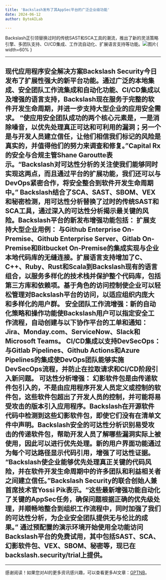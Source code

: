 ```yaml
---
title: 'Backslash发布了其AppSec平台的广泛企业级功能'
date: 2024-06-12
author: ByteAILab

---
```


Backslash正引领替换过时的传统SAST和SCA工具的潮流，推出了新的灵活策略引擎、多团队支持、CI/CD集成、工作流自动化、扩展语言支持等功能。![图片](https://ai-techpark.com/wp-content/uploads/2024/06/Backslash-960x540.jpg){ width=60% }

---

现代应用程序安全解决方案Backslash Security今日发布了扩展性强大的新平台功能。通过广泛的本地集成、安全团队工作流集成和自动化功能、CI/CD集成以及增强的语言支持，Backslash现在服务于完整的软件开发生命周期，并进一步支持大型企业的应用安全需求。
“使应用安全团队成功的两个核心元素是，一是消除噪音，以优先处理真正可达和可利用的漏洞；另一个是与开发人员建立信任，让他们相信我们标记的风险是真实的，并值得他们的努力来调查和修复。”Capital Rx的安全与合规主管Shane Garoutte表示。“Backslash对可达性分析的关注使我们能够同时实现这两点，而且通过平台的扩展功能，我们还可以与DevOps紧密合作，将安全整合到软件开发生命周期中。”
Backslash结合了SCA、SAST、SBOM、VEX和秘密检测，用可达性分析替换了过时的传统SAST和SCA工具，通过深入的可达性分析揭示最关键的风险。Backslash平台的新发布增强功能包括：
扩展支持大型企业用例：
与Github Enterprise On-Premise、Github Enterprise Server、Gitlab On-Premise和Bitbucket On-Premise的集成实现与企业本地代码库的无缝连接。扩展语言支持增加了C、C++、Ruby、Rust和Scala到Backslash现有的语言组合，以服务多样化的技术栈并保护整个代码库，包括第三方库和依赖项。基于角色的访问控制使企业可以轻松管理对Backslash平台的访问，以适应组织内庞大和多样化的用户群。
安全团队工作流增强：新的自动化策略和操作功能使Backslash用户可以指定安全工作流程，自动创建与以下协作平台的工单和通知：Jira、Monday.com、ServiceNow、Slack和Microsoft Teams。
CI/CD集成以支持DevSecOps：与Gitlab Pipelines、Github Actions和Azure Pipelines的集成使DevOps团队能够实施DevSecOps流程，并防止在拉取请求和CI/CD阶段引入新问题。
可达性分析增强：
幻影软件包是由传递软件包引入的，不是由应用程序开发人员定义或控制的软件包，这些软件包超出了开发人员的控制，并可能将易受攻击的版本引入应用程序。Backslash在开源软件代码中检测到这些幻影软件包，即使它们没有在清单文件中声明。Backslash安全的可达性分析识别易受攻击的传递软件包，帮助开发人员了解哪些漏洞实际上被使用，因此可以进行优先处理。新的用户界面功能通过为每个可达路径显示代码引用，增强了可达性证据。
“Backslash使企业能够优先处理真正关键的代码风险，并在软件开发生命周期中的许多团队和利益相关者之间建立信任。”Backslash Security的联合创始人兼首席技术官Yossi Pik表示。“这些最新增强功能自动化了关键的AppSec任务，确保问题根据正确的优先级处理，并顺畅地整合到组织工作流程中，同时加强了我们的可达性分析，为企业安全团队提供无与伦比的成果。”
通过预配置的演示环境开始使用全功能访问Backslash平台的免费试用，其中包括SAST、SCA、幻影软件包、VEX、SBOM、秘密等，现已在backslash.security/trial上提供。
---
---
感谢阅读！如果您对AI的更多资讯感兴趣，可以查看更多AI文章：[GPTNB](https://gptnb.com)。